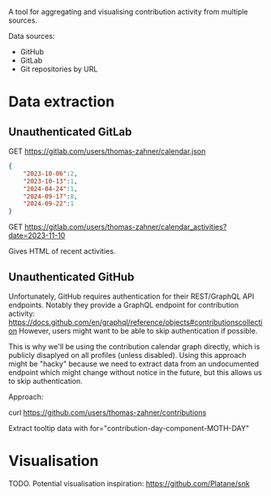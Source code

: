 A tool for aggregating and visualising contribution activity from multiple sources.

Data sources:

- GitHub
- GitLab
- Git repositories by URL

# Data extraction

## Unauthenticated GitLab

GET https://gitlab.com/users/thomas-zahner/calendar.json

```json
{
    "2023-10-06":2,
    "2023-10-13":1,
    "2024-04-24":1,
    "2024-09-17":8,
    "2024-09-22":1
}
```

GET https://gitlab.com/users/thomas-zahner/calendar_activities?date=2023-11-10

Gives HTML of recent activities.

## Unauthenticated GitHub

Unfortunately, GitHub requires authentication for their REST/GraphQL API endpoints.
Notably they provide a GraphQL endpoint for contribution activity: https://docs.github.com/en/graphql/reference/objects#contributionscollection
However, users might want to be able to skip authentication if possible.

This is why we'll be using the contribution calendar graph directly, which is publicly disaplyed on all profiles (unless disabled).
Using this approach might be "hacky" because we need to extract data from an undocumented endpoint which might change without notice in the future,
but this allows us to skip authentication.

Approach:

curl https://github.com/users/thomas-zahner/contributions

Extract tooltip data with for="contribution-day-component-MOTH-DAY"

# Visualisation

TODO. Potential visualisation inspiration: https://github.com/Platane/snk
